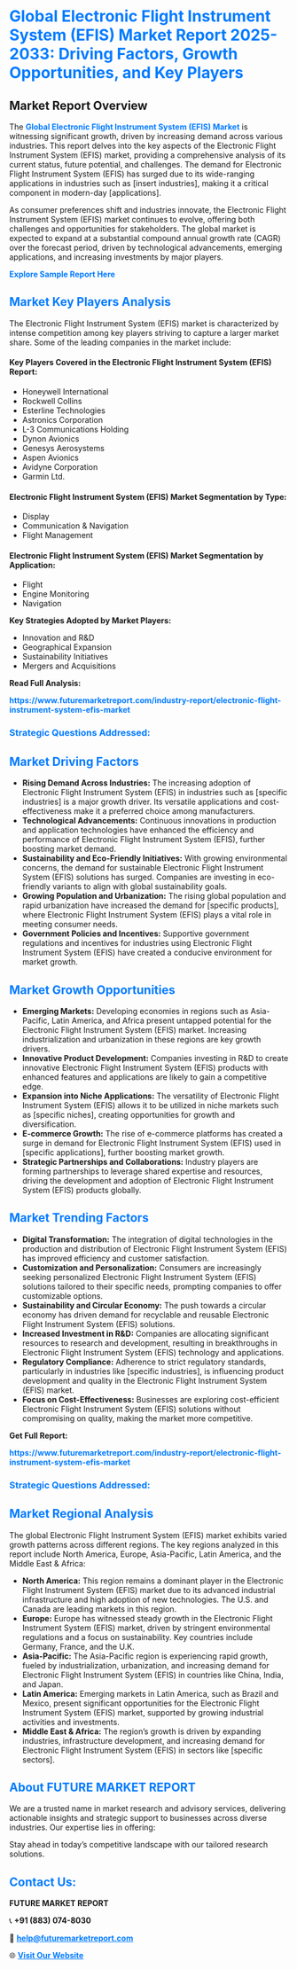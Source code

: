 <h1 style="color: #007BFF;">Global Electronic Flight Instrument System (EFIS) Market Report 2025-2033: Driving Factors, Growth Opportunities, and Key Players</h1>

<section id="overview">
<h2>Market Report Overview</h2>
<p>The <a href="https://www.futuremarketreport.com/industry-report/electronic-flight-instrument-system-efis-market" style="color: #007BFF; text-decoration: none;"><strong>Global Electronic Flight Instrument System (EFIS) Market</strong></a> is witnessing significant growth, driven by increasing demand across various industries. This report delves into the key aspects of the Electronic Flight Instrument System (EFIS) market, providing a comprehensive analysis of its current status, future potential, and challenges. The demand for Electronic Flight Instrument System (EFIS) has surged due to its wide-ranging applications in industries such as [insert industries], making it a critical component in modern-day [applications].</p>
<p>As consumer preferences shift and industries innovate, the Electronic Flight Instrument System (EFIS) market continues to evolve, offering both challenges and opportunities for stakeholders. The global market is expected to expand at a substantial compound annual growth rate (CAGR) over the forecast period, driven by technological advancements, emerging applications, and increasing investments by major players.</p>
</section>

<section id="overview">
<p><a href="https://www.futuremarketreport.com/request-sample/reportId=60404" style="color: #007BFF; text-decoration: none;"><strong>Explore Sample Report Here</strong></a></p>
</section>

<section id="key-players">
<h2 style="color: #007BFF;">Market Key Players Analysis</h2>
<p>The Electronic Flight Instrument System (EFIS) market is characterized by intense competition among key players striving to capture a larger market share. Some of the leading companies in the market include:</p>
<h4>Key Players Covered in the Electronic Flight Instrument System (EFIS) Report:</h4>
<ul><li>Honeywell International</li><li>Rockwell Collins</li><li>Esterline Technologies</li><li>Astronics Corporation</li><li>L-3 Communications Holding</li><li>Dynon Avionics</li><li>Genesys Aerosystems</li><li>Aspen Avionics</li><li>Avidyne Corporation</li><li>Garmin Ltd.</li></ul>
<h4>Electronic Flight Instrument System (EFIS) Market Segmentation by Type:</h4>
<ul><li>Display</li><li>Communication &amp; Navigation</li><li>Flight Management</li></ul>

<h4>Electronic Flight Instrument System (EFIS) Market Segmentation by Application:</h4>
<ul><li>Flight</li><li>Engine Monitoring</li><li>Navigation</li></ul>
<p><strong>Key Strategies Adopted by Market Players:</strong></p>
<ul>
<li>Innovation and R&D</li>
<li>Geographical Expansion</li>
<li>Sustainability Initiatives</li>
<li>Mergers and Acquisitions</li>
</ul>
</section>

<section>
<p><strong>Read Full Analysis: </strong></p><a href="https://www.futuremarketreport.com/industry-report/electronic-flight-instrument-system-efis-market" style="color: #007BFF; text-decoration: none;"><strong>https://www.futuremarketreport.com/industry-report/electronic-flight-instrument-system-efis-market</strong></a>
<h3 style="color: #007BFF;">Strategic Questions Addressed:</h3>
</section>

<section id="driving-factors">
<h2 style="color: #007BFF;">Market Driving Factors</h2>
<ul>
<li><strong>Rising Demand Across Industries:</strong> The increasing adoption of Electronic Flight Instrument System (EFIS) in industries such as [specific industries] is a major growth driver. Its versatile applications and cost-effectiveness make it a preferred choice among manufacturers.</li>
<li><strong>Technological Advancements:</strong> Continuous innovations in production and application technologies have enhanced the efficiency and performance of Electronic Flight Instrument System (EFIS), further boosting market demand.</li>
<li><strong>Sustainability and Eco-Friendly Initiatives:</strong> With growing environmental concerns, the demand for sustainable Electronic Flight Instrument System (EFIS) solutions has surged. Companies are investing in eco-friendly variants to align with global sustainability goals.</li>
<li><strong>Growing Population and Urbanization:</strong> The rising global population and rapid urbanization have increased the demand for [specific products], where Electronic Flight Instrument System (EFIS) plays a vital role in meeting consumer needs.</li>
<li><strong>Government Policies and Incentives:</strong> Supportive government regulations and incentives for industries using Electronic Flight Instrument System (EFIS) have created a conducive environment for market growth.</li>
</ul>
</section>

<section id="growth-opportunities">
<h2 style="color: #007BFF;">Market Growth Opportunities</h2>
<ul>
<li><strong>Emerging Markets:</strong> Developing economies in regions such as Asia-Pacific, Latin America, and Africa present untapped potential for the Electronic Flight Instrument System (EFIS) market. Increasing industrialization and urbanization in these regions are key growth drivers.</li>
<li><strong>Innovative Product Development:</strong> Companies investing in R&D to create innovative Electronic Flight Instrument System (EFIS) products with enhanced features and applications are likely to gain a competitive edge.</li>
<li><strong>Expansion into Niche Applications:</strong> The versatility of Electronic Flight Instrument System (EFIS) allows it to be utilized in niche markets such as [specific niches], creating opportunities for growth and diversification.</li>
<li><strong>E-commerce Growth:</strong> The rise of e-commerce platforms has created a surge in demand for Electronic Flight Instrument System (EFIS) used in [specific applications], further boosting market growth.</li>
<li><strong>Strategic Partnerships and Collaborations:</strong> Industry players are forming partnerships to leverage shared expertise and resources, driving the development and adoption of Electronic Flight Instrument System (EFIS) products globally.</li>
</ul>
</section>

<section id="trending-factors">
<h2 style="color: #007BFF;">Market Trending Factors</h2>
<ul>
<li><strong>Digital Transformation:</strong> The integration of digital technologies in the production and distribution of Electronic Flight Instrument System (EFIS) has improved efficiency and customer satisfaction.</li>
<li><strong>Customization and Personalization:</strong> Consumers are increasingly seeking personalized Electronic Flight Instrument System (EFIS) solutions tailored to their specific needs, prompting companies to offer customizable options.</li>
<li><strong>Sustainability and Circular Economy:</strong> The push towards a circular economy has driven demand for recyclable and reusable Electronic Flight Instrument System (EFIS) solutions.</li>
<li><strong>Increased Investment in R&D:</strong> Companies are allocating significant resources to research and development, resulting in breakthroughs in Electronic Flight Instrument System (EFIS) technology and applications.</li>
<li><strong>Regulatory Compliance:</strong> Adherence to strict regulatory standards, particularly in industries like [specific industries], is influencing product development and quality in the Electronic Flight Instrument System (EFIS) market.</li>
<li><strong>Focus on Cost-Effectiveness:</strong> Businesses are exploring cost-efficient Electronic Flight Instrument System (EFIS) solutions without compromising on quality, making the market more competitive.</li>
</ul>
</section>

<section>
<p><strong>Get Full Report: </strong></p><a href="https://www.futuremarketreport.com/industry-report/electronic-flight-instrument-system-efis-market" style="color: #007BFF; text-decoration: none;"><strong>https://www.futuremarketreport.com/industry-report/electronic-flight-instrument-system-efis-market</strong></a>
<h3 style="color: #007BFF;">Strategic Questions Addressed:</h3>
</section>


<section id="regional-analysis">
<h2 style="color: #007BFF;">Market Regional Analysis</h2>
<p>The global Electronic Flight Instrument System (EFIS) market exhibits varied growth patterns across different regions. The key regions analyzed in this report include North America, Europe, Asia-Pacific, Latin America, and the Middle East & Africa:</p>
<ul>
<li><strong>North America:</strong> This region remains a dominant player in the Electronic Flight Instrument System (EFIS) market due to its advanced industrial infrastructure and high adoption of new technologies. The U.S. and Canada are leading markets in this region.</li>
<li><strong>Europe:</strong> Europe has witnessed steady growth in the Electronic Flight Instrument System (EFIS) market, driven by stringent environmental regulations and a focus on sustainability. Key countries include Germany, France, and the U.K.</li>
<li><strong>Asia-Pacific:</strong> The Asia-Pacific region is experiencing rapid growth, fueled by industrialization, urbanization, and increasing demand for Electronic Flight Instrument System (EFIS) in countries like China, India, and Japan.</li>
<li><strong>Latin America:</strong> Emerging markets in Latin America, such as Brazil and Mexico, present significant opportunities for the Electronic Flight Instrument System (EFIS) market, supported by growing industrial activities and investments.</li>
<li><strong>Middle East & Africa:</strong> The region’s growth is driven by expanding industries, infrastructure development, and increasing demand for Electronic Flight Instrument System (EFIS) in sectors like [specific sectors].</li>
</ul>
</section>

<footer>
<h2 style="color: #007BFF;">About FUTURE MARKET REPORT</h2>
<p>We are a trusted name in market research and advisory services, delivering actionable insights and strategic support to businesses across diverse industries. Our expertise lies in offering:</p>

<p>Stay ahead in today’s competitive landscape with our tailored research solutions.</p>

<h2 style="color: #007BFF;">Contact Us:</h2>
<p><strong>FUTURE MARKET REPORT</strong></p>
<p>📞 <strong>+91 (883) 074-8030</strong></p>
<p>📧 <strong><a href="mailto:help@futuremarketreport.com" style="color: #007BFF;">help@futuremarketreport.com</a></strong></p>
<p>🌐 <strong><a href="https://www.futuremarketreport.com/" style="color: #007BFF;">Visit Our Website</a></strong></p>
</footer>